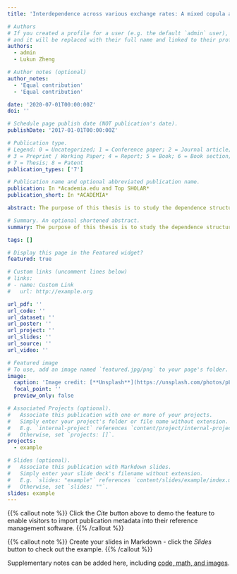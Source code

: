 ```yaml
---
title: 'Interdependence across various exchange rates: A mixed copula approach'

# Authors
# If you created a profile for a user (e.g. the default `admin` user), write the username (folder name) here
# and it will be replaced with their full name and linked to their profile.
authors:
  - admin
  - Lukun Zheng

# Author notes (optional)
author_notes:
  - 'Equal contribution'
  - 'Equal contribution'

date: '2020-07-01T00:00:00Z'
doi: ''

# Schedule page publish date (NOT publication's date).
publishDate: '2017-01-01T00:00:00Z'

# Publication type.
# Legend: 0 = Uncategorized; 1 = Conference paper; 2 = Journal article;
# 3 = Preprint / Working Paper; 4 = Report; 5 = Book; 6 = Book section;
# 7 = Thesis; 8 = Patent
publication_types: ['7']

# Publication name and optional abbreviated publication name.
publication: In *Academia.edu and Top SHOLAR*
publication_short: In *ACADEMIA*

abstract: The purpose of this thesis is to study the dependence structure of exchange rates pairs using a mixture of copula as opposed to a single copula approach. Mixed copula models have the ability to generate dependence structures that do not belong to existing copula families. The flexibility in choosing component copulas in this mixture model aids the construction of a system that is simultaneously parsimonious and flexible enough to generate most dependence patterns in exchange rate data. Furthermore, the method of mixture copulas facilitates the separation of both the structure and degree of dependence, concepts that are respectively embodied in two essential and distinct parameters for the study of dependence – the weight parameters and the association parameters. The model proposed was constructed to capture various dependence patterns using carefully chosen mixtures of Gaussian, Gumbel and Clayton copulas. We used a two stage semi-parametric approach by first estimating the marginal distributions of each exchange rate pair non-parametrically, and then plugging in the empirical CDF’s into the copula. The empirical findings of this experimental study shows a high tendency that each of the exchange rate pairs would either appreciate or depreciate together against the US dollars and that relationship is stronger than that implied by the Gaussian assumption. Our proposed copula mixture model therefore adequately represents the dependence function which appropriately captures the dependence structure between each of the exchange rate pairs in this experimental study. The implications for these findings will be useful for central bank’s monetary policies aimed at exchange rate price stabilization as well as for other stake holders in the exchange rates business. It can also be applied to a wide range of analysis in economics, finance, health, engineering, biology and other related disciplines.

# Summary. An optional shortened abstract.
summary: The purpose of this thesis is to study the dependence structure of exchange rates pairs using a mixture of copula as opposed to a single copula approach..

tags: []

# Display this page in the Featured widget?
featured: true

# Custom links (uncomment lines below)
# links:
# - name: Custom Link
#   url: http://example.org

url_pdf: ''
url_code: ''
url_dataset: ''
url_poster: ''
url_project: ''
url_slides: ''
url_source: ''
url_video: ''

# Featured image
# To use, add an image named `featured.jpg/png` to your page's folder.
image:
  caption: 'Image credit: [**Unsplash**](https://unsplash.com/photos/pLCdAaMFLTE)'
  focal_point: ''
  preview_only: false

# Associated Projects (optional).
#   Associate this publication with one or more of your projects.
#   Simply enter your project's folder or file name without extension.
#   E.g. `internal-project` references `content/project/internal-project/index.md`.
#   Otherwise, set `projects: []`.
projects:
  - example

# Slides (optional).
#   Associate this publication with Markdown slides.
#   Simply enter your slide deck's filename without extension.
#   E.g. `slides: "example"` references `content/slides/example/index.md`.
#   Otherwise, set `slides: ""`.
slides: example
---
```


{{% callout note %}}
Click the _Cite_ button above to demo the feature to enable visitors to import publication metadata into their reference management software.
{{% /callout %}}

{{% callout note %}}
Create your slides in Markdown - click the _Slides_ button to check out the example.
{{% /callout %}}

Supplementary notes can be added here, including [code, math, and images](https://wowchemy.com/docs/writing-markdown-latex/).
